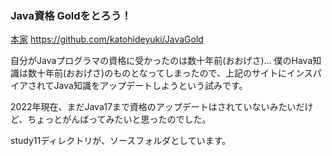### Java資格 Goldをとろう！  

[本家](URL "https://github.com/katohideyuki/JavaGold")
https://github.com/katohideyuki/JavaGold  

自分がJavaプログラマの資格に受かったのは数十年前(おおげさ)...
僕のHava知識は数十年前(おおげさ)のものとなってしまったので、上記のサイトにインスパイアされてJava知識をアップデートしようという試みです。

2022年現在、まだJava17まで資格のアップデートはされていないみたいだけど、ちょっとがんばってみたいと思ったのでした。

study11ディレクトリが、ソースフォルダとしています。
